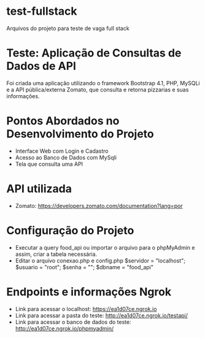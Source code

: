 # test-fullstack
Arquivos do projeto para teste de vaga full stack
# Teste: Aplicação de Consultas de Dados de API 
Foi criada uma aplicação utilizando o framework Bootstrap 4.1, PHP, MySQLi e a API pública/externa Zomato, que consulta e retorna pizzarias e suas informações. 
# Pontos Abordados no Desenvolvimento do Projeto
- Interface Web com Login e Cadastro
- Acesso ao Banco de Dados com MySqli
- Tela que consulta uma API
# API utilizada
- Zomato: https://developers.zomato.com/documentation?lang=por
# Configuração do Projeto
- Executar a query food_api ou importar o arquivo para o phpMyAdmin e assim, criar a tabela necessária.
- Editar o arquivo conexao.php e config.php
$servidor = "localhost";
$usuario = "root";
$senha = "";
$dbname = "food_api"
# Endpoints e informações Ngrok
- Link para acessar o localhost: https://ea1d07ce.ngrok.io
- Link para acessar a pasta do teste: http://ea1d07ce.ngrok.io/testapi/
- Link para acessar o banco de dados do teste: http://ea1d07ce.ngrok.io/phpmyadmin/
